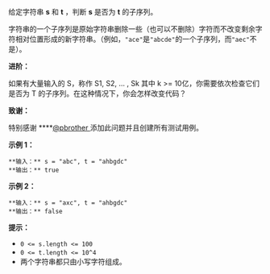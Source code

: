给定字符串 **s** 和 **t** ，判断 **s** 是否为 **t** 的子序列。

字符串的一个子序列是原始字符串删除一些（也可以不删除）字符而不改变剩余字符相对位置形成的新字符串。（例如，`"ace"`是`"abcde"`的一个子序列，而`"aec"`不是）。

**进阶：**

如果有大量输入的 S，称作 S1, S2, ... , Sk 其中 k >= 10亿，你需要依次检查它们是否为 T
的子序列。在这种情况下，你会怎样改变代码？

**致谢：**

特别感谢 ****[@pbrother ](https://leetcode.com/pbrother/)添加此问题并且创建所有测试用例。

**示例 1：**

    
    
    **输入：** s = "abc", t = "ahbgdc"
    **输出：** true
    

**示例 2：**

    
    
    **输入：** s = "axc", t = "ahbgdc"
    **输出：** false
    

**提示：**

  * `0 <= s.length <= 100`
  * `0 <= t.length <= 10^4`
  * 两个字符串都只由小写字符组成。

